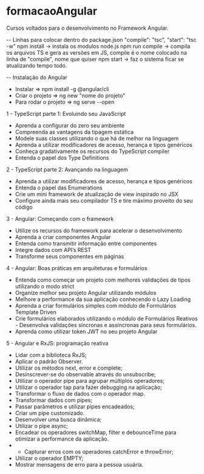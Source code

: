 ﻿# formacaoAngular

Cursos voltados para o desenvolvimento no Framework Angular.

-- Linhas para colocar dentro do package.json
"compile": "tsc",
"start": "tsc -w"
npm install -> instala os modulos node.js
npm run compile -> compila os arquivos TS e gera as versões em JS, compile é o nome colocado na linha de "compile", nome que quiser
npm start -> faz o sistema ficar se atualizando tempo todo.

-- Instalação do Angular 
- Instalar => npm install -g @angular/cli 
- Criar o projeto => ng new "nome do projeto" 
- Para rodar o projeto => ng serve --open

1 - TypeScript parte 1: Evoluindo seu JavaScript 
- Aprenda a configurar do zero seu ambiente 
- Compreenda as vantagens da tipagem estática 
- Modele suas classes utilizando o que há de melhor na linguagem 
- Aprenda a utilizar modificadores de acesso, herança e tipos genéricos 
- Conheça gradativamente os recursos do TypeScript compiler 
- Entenda o papel dos Type Definitions

2 - TypeScript parte 2: Avançando na linguagem 
- Aprenda a utilizar modificadores de acesso, herança e tipos genéricos 
- Entenda o papel das Enumerations 
- Crie um mini framework de atualização de view inspirado no JSX 
- Configure ainda mais seu compilador TS e tire máximo proveito do seu código

3 - Angular: Começando com o framework 
- Utilize os recursos do framework para acelerar o desenvolvimento 
- Aprenda a criar componentes Angular 
- Entenda como transmitir informação entre componentes 
- Integre dados com API’s REST 
- Transforme seus componentes em páginas

4 - Angular: Boas práticas em arquiteturas e formulários 
- Entenda como começar um projeto com melhores validações de tipos utilizando o modo strict 
- Organize melhor seu projeto Angular utilizando módulos 
- Melhore a performance da sua aplicação conhecendo o Lazy Loading 
- Aprenda a criar formulários simples com módulo de Formulários Template Driven 
- Crie formulários elaborados utilizando o módulo de Formulários Reativos - Desenvolva validações síncronas e assíncronas para seus formulários. 
- Aprenda como utilizar token JWT no seu projeto Angular

5 - Angular e RxJS: programação reativa
- Lidar com a biblioteca RxJS;
- Aplicar o padrão Observer.
- Utilizar os métodos next, error e complete;
- Desinscrever-se do observable através do unsubscribe;
- Utilizar o operador pipe para agrupar múltiplos operadores;
- Utilizar o operador tap para fazer debugging na aplicação;
- Transformar o fluxo de dados com o operador map.
- Transformar dados com pipes;
- Passar parâmetros e utilizar pipes encadeados;
- Criar um pipe customizado.
- Desenvolver uma busca dinâmica;
- Utilizar o pipe async;
- Encadear os operadores switchMap, filter e debounceTime para otimizar a performance da aplicação.
- - Capturar erros com os operadores catchError e throwError;
- Utilizar o operador EMPTY;
- Mostrar mensagens de erro para a pessoa usuária.
